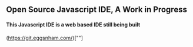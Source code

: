 ## Open Source Javascript IDE, A Work in Progress

#### This Javascript IDE is a web based IDE still being built

(https://git.eggsnham.com/)[""]
